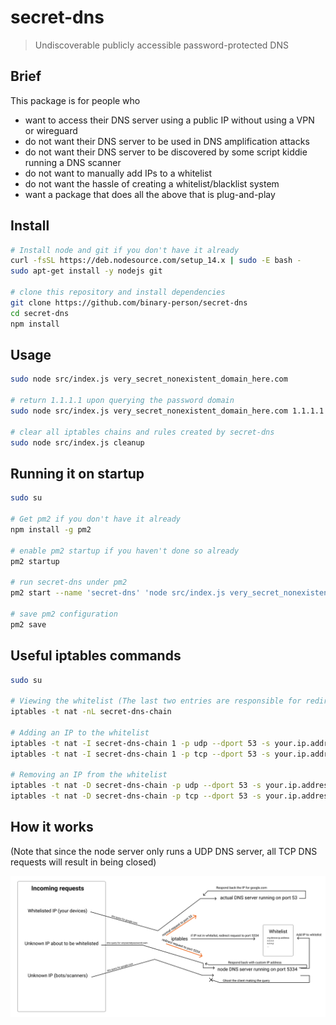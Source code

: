 # secret-dns

> Undiscoverable publicly accessible password-protected DNS

## Brief

This package is for people who
- want to access their DNS server using a public IP without using a VPN or wireguard
- do not want their DNS server to be used in DNS amplification attacks
- do not want their DNS server to be discovered by some script kiddie running a DNS scanner
- do not want to manually add IPs to a whitelist
- do not want the hassle of creating a whitelist/blacklist system
- want a package that does all the above that is plug-and-play

## Install

```bash
# Install node and git if you don't have it already
curl -fsSL https://deb.nodesource.com/setup_14.x | sudo -E bash -
sudo apt-get install -y nodejs git

# clone this repository and install dependencies
git clone https://github.com/binary-person/secret-dns
cd secret-dns
npm install
```

## Usage

```bash
sudo node src/index.js very_secret_nonexistent_domain_here.com

# return 1.1.1.1 upon querying the password domain
sudo node src/index.js very_secret_nonexistent_domain_here.com 1.1.1.1

# clear all iptables chains and rules created by secret-dns
sudo node src/index.js cleanup
```

## Running it on startup

```bash
sudo su

# Get pm2 if you don't have it already
npm install -g pm2

# enable pm2 startup if you haven't done so already
pm2 startup

# run secret-dns under pm2
pm2 start --name 'secret-dns' 'node src/index.js very_secret_nonexistent_domain_here.com 1.1.1.1'

# save pm2 configuration
pm2 save
```

## Useful iptables commands

```bash
sudo su

# Viewing the whitelist (The last two entries are responsible for redirecting any leftover un-whitelisted IP addresses to port 5334)
iptables -t nat -nL secret-dns-chain

# Adding an IP to the whitelist
iptables -t nat -I secret-dns-chain 1 -p udp --dport 53 -s your.ip.address.here -j ACCEPT
iptables -t nat -I secret-dns-chain 1 -p tcp --dport 53 -s your.ip.address.here -j ACCEPT

# Removing an IP from the whitelist
iptables -t nat -D secret-dns-chain -p udp --dport 53 -s your.ip.address.here -j ACCEPT
iptables -t nat -D secret-dns-chain -p tcp --dport 53 -s your.ip.address.here -j ACCEPT
```

## How it works

(Note that since the node server only runs a UDP DNS server, all TCP DNS requests will result in being closed)

![diagram of how secret-dns works](diagram.png)
